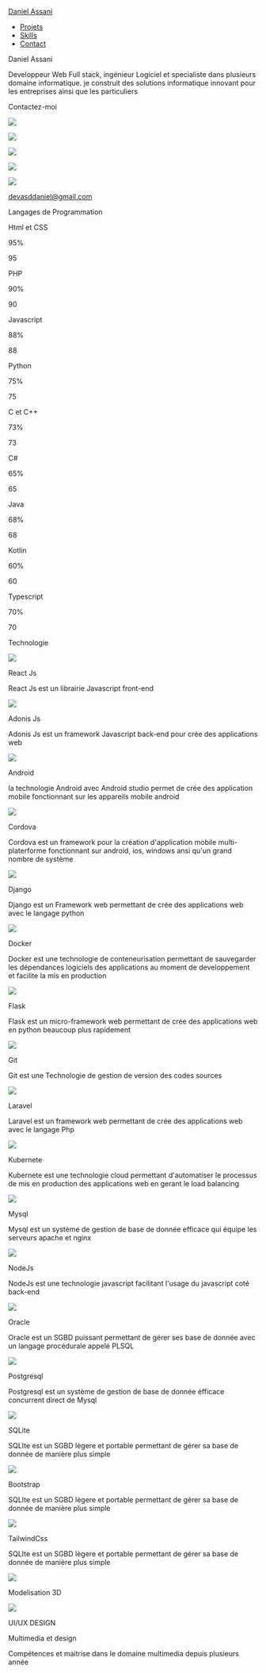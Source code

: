 ﻿[Daniel Assani]()

- [Projets]()
- [Skills]()
- [Contact]()

Daniel Assani

Developpeur Web Full stack, ingénieur Logiciel et specialiste dans plusieurs domaine informatique. je construit des solutions informatique innovant pour les entreprises ainsi que les particuliers 

Contactez-moi

![](Aspose.Words.1db59f12-22be-47b5-bd9d-678d9075b030.001.png)

![](Aspose.Words.1db59f12-22be-47b5-bd9d-678d9075b030.002.png)

![](Aspose.Words.1db59f12-22be-47b5-bd9d-678d9075b030.003.png)

![](Aspose.Words.1db59f12-22be-47b5-bd9d-678d9075b030.004.png)

![](Aspose.Words.1db59f12-22be-47b5-bd9d-678d9075b030.005.png)

devasddaniel@gmail.com 

Langages de Programmation 

Html et CSS

95% 

95

PHP

90% 

90

Javascript

88% 

88

Python

75% 

75

C et C++

73% 

73

C#

65% 

65

Java

68% 

68

Kotlin

60% 

60

Typescript

70% 

70

Technologie 

![](Aspose.Words.1db59f12-22be-47b5-bd9d-678d9075b030.001.png)

React Js 

React Js est un librairie Javascript front-end 

![](Aspose.Words.1db59f12-22be-47b5-bd9d-678d9075b030.001.png)

Adonis Js 

Adonis Js est un framework Javascript back-end pour crée des applications web 

![](Aspose.Words.1db59f12-22be-47b5-bd9d-678d9075b030.001.png)

Android 

la technologie Android avec Android studio permet de crée des application mobile fonctionnant sur les appareils mobile android

![](Aspose.Words.1db59f12-22be-47b5-bd9d-678d9075b030.001.png)

Cordova 

Cordova est un framework pour la création d'application mobile multi-platerforme fonctionnant sur android, ios, windows ansi qu'un grand nombre de système 

![](Aspose.Words.1db59f12-22be-47b5-bd9d-678d9075b030.001.png)

Django 

Django est un Framework web permettant de crée des applications web avec le langage python 

![](Aspose.Words.1db59f12-22be-47b5-bd9d-678d9075b030.001.png)

Docker 

Docker est une technologie de conteneurisation permettant de sauvegarder les dépendances logiciels des applications au moment de developpement et facilite la mis en production

![](Aspose.Words.1db59f12-22be-47b5-bd9d-678d9075b030.001.png)

Flask 

Flask est un micro-framework web permettant de crée des applications web en python beaucoup plus rapidement 

![](Aspose.Words.1db59f12-22be-47b5-bd9d-678d9075b030.001.png)

Git 

Git est une Technologie de gestion de version des codes sources 

![](Aspose.Words.1db59f12-22be-47b5-bd9d-678d9075b030.001.png)

Laravel 

Laravel est un framework web permettant de crée des applications web avec le langage Php

![](Aspose.Words.1db59f12-22be-47b5-bd9d-678d9075b030.001.png)

Kubernete 

Kubernete est une technologie cloud permettant d'automatiser le processus de mis en production des applications web en gerant le load balancing

![](Aspose.Words.1db59f12-22be-47b5-bd9d-678d9075b030.001.png)

Mysql 

Mysql est un système de gestion de base de donnée efficace qui équipe les serveurs apache et nginx 

![](Aspose.Words.1db59f12-22be-47b5-bd9d-678d9075b030.001.png)

NodeJs 

NodeJs est une technologie javascript facilitant l'usage du javascript coté back-end

![](Aspose.Words.1db59f12-22be-47b5-bd9d-678d9075b030.001.png)

Oracle 

Oracle est un SGBD puissant permettant de gérer ses base de donnée avec un langage procédurale appelé PLSQL

![](Aspose.Words.1db59f12-22be-47b5-bd9d-678d9075b030.001.png)

Postgresql 

Postgresql est un système de gestion de base de donnée éfficace concurrent direct de Mysql 

![](Aspose.Words.1db59f12-22be-47b5-bd9d-678d9075b030.001.png)

SQLite 

SQLIte est un SGBD lègere et portable permettant de gérer sa base de donnée de manière plus simple

![](Aspose.Words.1db59f12-22be-47b5-bd9d-678d9075b030.001.png)

Bootstrap 

SQLIte est un SGBD lègere et portable permettant de gérer sa base de donnée de manière plus simple

![](Aspose.Words.1db59f12-22be-47b5-bd9d-678d9075b030.001.png)

TailwindCss 

SQLIte est un SGBD lègere et portable permettant de gérer sa base de donnée de manière plus simple

![](Aspose.Words.1db59f12-22be-47b5-bd9d-678d9075b030.006.png)

Modelisation 3D

![](Aspose.Words.1db59f12-22be-47b5-bd9d-678d9075b030.007.png)

UI/UX DESIGN

Multimedia et design 

Compétences et maitrise dans le domaine multimedia depuis plusieurs année 

